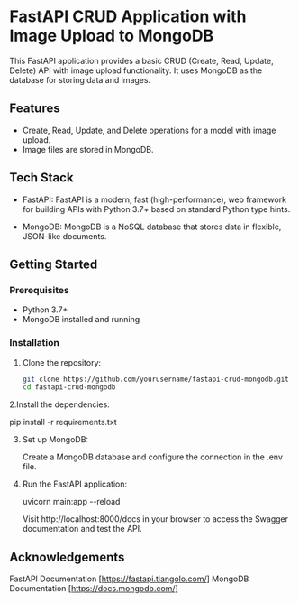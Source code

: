 # FastAPI CRUD Application with Image Upload to MongoDB
This FastAPI application provides a basic CRUD (Create, Read, Update, Delete) API with image upload functionality. It uses MongoDB as the database for storing data and images.


## Features

- Create, Read, Update, and Delete operations for a model with image upload.
- Image files are stored in MongoDB.

## Tech Stack

- FastAPI: FastAPI is a modern, fast (high-performance), web framework for building APIs with Python 3.7+ based on standard Python type hints.

- MongoDB: MongoDB is a NoSQL database that stores data in flexible, JSON-like documents.

## Getting Started

### Prerequisites

- Python 3.7+
- MongoDB installed and running


### Installation

1. Clone the repository:

   ```bash
   git clone https://github.com/yourusername/fastapi-crud-mongodb.git
   cd fastapi-crud-mongodb

2.Install the dependencies:

   pip install -r requirements.txt

3. Set up MongoDB:

   Create a MongoDB database and configure the connection in the .env file.

4. Run the FastAPI application:
   
   uvicorn main:app --reload
   
   Visit http://localhost:8000/docs in your browser to access the Swagger documentation and test the API.


## Acknowledgements

FastAPI Documentation [https://fastapi.tiangolo.com/]
MongoDB Documentation [https://docs.mongodb.com/]
   

